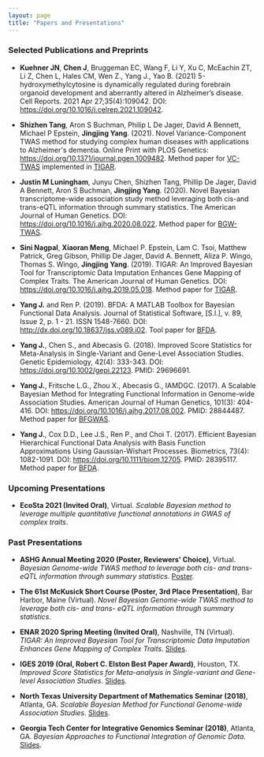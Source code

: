 ```yaml
---
layout: page
title: "Papers and Presentations"
---
```


### Selected Publications and Preprints

* **Kuehner JN**, **Chen J**, Bruggeman EC, Wang F, Li Y, Xu C, McEachin ZT, Li Z, Chen L, Hales CM, Wen Z., Yang J., Yao B. (2021) 5-hydroxymethylcytosine is dynamically regulated during forebrain organoid development and aberrantly altered in Alzheimer’s disease. Cell Reports. 2021 Apr 27;35(4):109042. DOI: <https://doi.org/10.1016/j.celrep.2021.109042>. 

* **Shizhen Tang**, Aron S Buchman, Philip L De Jager, David A Bennett, Michael P Epstein, **Jingjing Yang**. (2021). Novel Variance-Component TWAS method for studying complex human diseases with applications to Alzheimer's dementia. Online Print with PLOS Genetics: <https://doi.org/10.1371/journal.pgen.1009482>. Method paper for [VC-TWAS](https://github.com/yanglab-emory/VC_TWAS) implemented in [TIGAR](https://github.com/yanglab-emory/TIGAR).

* **Justin M Luningham**, Junyu Chen, Shizhen Tang, Phillip De Jager, David A Bennett, Aron S Buchman, **Jingjing Yang**. (2020). Novel Bayesian transcriptome-wide association study method leveraging both cis-and trans-eQTL information through summary statistics. The American Journal of Human Genetics. DOI: <https://doi.org/10.1016/j.ajhg.2020.08.022>. Method paper for [BGW-TWAS](https://github.com/yanglab-emory/BGW-TWAS).


* **Sini Nagpal**, **Xiaoran Meng**, Michael P. Epstein, Lam C. Tsoi, Matthew Patrick, Greg Gibson, Phillip De Jager, David A. Bennett, Aliza P. Wingo, Thomas S. Wingo, **Jingjing Yang**. (2019). TIGAR: An Improved Bayesian Tool for Transcriptomic Data Imputation Enhances Gene Mapping of Complex Traits. The American Journal of Human Genetics. DOI: <https://doi.org/10.1016/j.ajhg.2019.05.018>. Method paper for [TIGAR](https://github.com/yanglab-emory/TIGAR).

* **Yang J.** and Ren P. (2019). BFDA: A MATLAB Toolbox for Bayesian Functional Data Analysis. Journal of Statistical Software, [S.l.], v. 89, Issue 2, p. 1 - 21. ISSN 1548-7660. DOI: <http://dx.doi.org/10.18637/jss.v089.i02>. Tool paper for [BFDA](https://github.com/yanglab-emory/BFDA).

* **Yang J.**, Chen S., and Abecasis G. (2018). Improved Score Statistics for Meta-Analysis in Single-Variant and Gene-Level Association Studies. Genetic Epidemiology, 42(4): 333-343. DOI: <https://doi.org/10.1002/gepi.22123>. PMID: 29696691.

* **Yang J.**, Fritsche L.G., Zhou X., Abecasis G., IAMDGC. (2017). A Scalable Bayesian Method for Integrating Functional Information in Genome-wide Association Studies. American Journal of Human Genetics, 101(3): 404-416. DOI: <https://doi.org/10.1016/j.ajhg.2017.08.002>. PMID: 28844487. Method paper for [BFGWAS](https://github.com/yanglab-emory/bfGWAS_SS).

* **Yang J.**, Cox D.D., Lee J.S., Ren P., and Choi T. (2017). Efficient Bayesian Hierarchical Functional Data Analysis with Basis Function Approximations Using Gaussian-Wishart Processes. Biometrics, 73(4): 1082-1091. DOI: <https://doi.org/10.1111/biom.12705>. PMID: 28395117. Method paper for [BFDA](https://github.com/yanglab-emory/BFDA).


### Upcoming Presentations
* **EcoSta 2021 (Invited Oral)**, Virtual. _Scalable Bayesian method to leverage multiple quantitative functional annotations in GWAS of complex traits_.

### Past Presentations

* **ASHG Annual Meeting 2020 (Poster, Reviewers' Choice)**, Virtual. _Bayesian Genome-wide TWAS method to leverage both cis- and trans- eQTL information through summary statistics_. <a href="../assets/PresentationSlides/ASHG2020-ePoster_JYang.pdf">Poster</a>.

* **The 61st McKusick Short Course (Poster, 3rd Place Presentation)**, Bar Harbor, Maine (Virtual). _Novel Bayesian Genome-wide TWAS method to leverage both cis- and trans- eQTL information through summary statistics_.

* **ENAR 2020 Spring Meeting (Invited Oral)**, Nashville, TN (Virtual). _TIGAR: An Improved Bayesian Tool for
Transcriptomic Data Imputation Enhances Gene Mapping of Complex Traits_.
<a href="../assets/PresentationSlides/ENAR_03_2020.pdf">Slides</a>.

* **IGES 2019 (Oral, Robert C. Elston Best Paper Award)**, Houston, TX. _Improved Score Statistics for Meta-analysis in Single-variant and Gene-level Association Studies_. <a href="../assets/PresentationSlides/Slides_LabMeeting_IGES2019.pdf">Slides</a>.

* **North Texas University Department of Mathematics Seminar (2018)**, Atlanta, GA. _Scalable Bayesian Method for Functional Genome-wide Association Studies_. <a href="../assets/PresentationSlides/bfGWAS_NTU_2018.pdf">Slides</a>.

* **Georgia Tech Center for Integrative Genomics Seminar (2018)**, Atlanta, GA. _Bayesian Approaches to Functional Integration of Genomic Data_. <a href="../assets/PresentationSlides/GATec_02_14_2018.pdf">Slides</a>.



